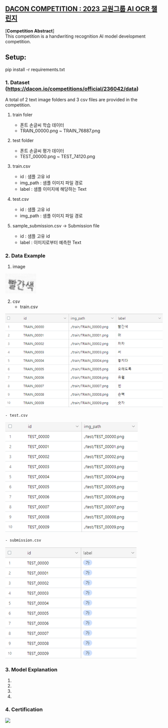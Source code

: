 ## [DACON COMPETITION : 2023 교원그룹 AI OCR 챌린지](https://dacon.io/competitions/official/236042/overview/description)<br>

[**Competition Abstract**] <br>
  This competition is a handwriting recognition AI model development competition.<br>
  
## Setup: 
  pip install -r requirements.txt 
  
### 1. Dataset (https://dacon.io/competitions/official/236042/data)<br>
A total of 2 text image folders and 3 csv files are provided in the competition. <br>
 1) train foler
    - 폰트 손글씨 학습 데이터
    - TRAIN_00000.png ~ TRAIN_76887.png
    
 2) test folder 
    - 폰트 손글씨 평가 데이터
    - TEST_00000.png ~ TEST_74120.png
    
 3) train.csv
    - id : 샘플 고유 id
    - img_path : 샘플 이미지 파일 경로
    - label : 샘플 이미지에 해당하는 Text
 
 4) test.csv
    - id : 샘플 고유 id
    - img_path : 샘플 이미지 파일 경로

 5) sample_submission.csv -> Submission file
    - id : 샘플 고유 id
    - label : 이미지로부터 예측한 Text

### 2. Data Example
 1) image
<img src = './img/train_img.png'>

 2) csv
    - train.csv
<img src = './img/train_csv_img.png'>

    - test.csv
<img src = './img/test_csv_img.png'>

    - submission.csv
<img src = './img/submission_csv_img.png'>

### 3. Model Explanation
 1)
 2)
 3)
 4)
 
 ### 4. Certification
 <img src = './img/OCR_Certification'>
